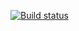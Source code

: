 [![Build status](https://ci.appveyor.com/api/projects/status/9eq9b1wbsbo7uxd0?svg=true)](https://ci.appveyor.com/project/OlgaKhamitova/unit2-api-ci-qa-86)
